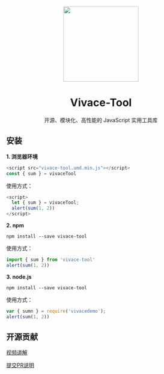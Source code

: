 <br>

<p align="center">
<img src="/logo.png" style="width:200px;" />
</p>

<h1 align="center">Vivace-Tool</h1>

<p align="center">开源、模块化、高性能的 JavaScript 实用工具库</p>

## 安装

**1. 浏览器环境**

```js
<script src="vivace-tool.umd.min.js"></script>
const { sum } = vivaceTool
```

使用方式：

```js
<script>
  let { sum } = vivaceTool;
  alert(sum(1, 2))
</script>
```

**2. npm**

```shell
npm install --save vivace-tool
```
使用方式：

```js
import { sum } from 'vivace-tool'
alert(sum(1, 2))
```


**3. node.js**

```shell
npm install --save vivace-tool
```

使用方式：

```js
var { sumn } = require('vivacedemo');
alert(sum(1, 2))
```

## 开源贡献

[视频讲解]()

[提交PR说明](https://www.yuque.com/xiumubai/fe/ufg8ff)
